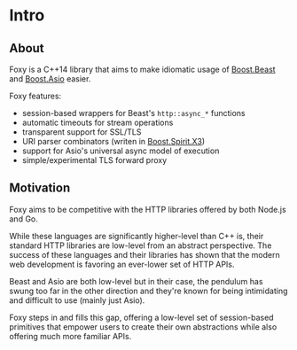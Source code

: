 # Intro

## About

Foxy is a C++14 library that aims to make idiomatic usage of
[Boost.Beast](https://www.boost.org/doc/libs/release/libs/beast/doc/html/index.html)
and [Boost.Asio](https://www.boost.org/doc/libs/release/doc/html/boost_asio.html)
easier.

Foxy features:
* session-based wrappers for Beast's `http::async_*` functions
* automatic timeouts for stream operations
* transparent support for SSL/TLS
* URI parser combinators (writen in
[Boost.Spirit.X3](https://www.boost.org/doc/libs/release/libs/spirit/doc/x3/html/index.html))
* support for Asio's universal async model of execution
* simple/experimental TLS forward proxy

## Motivation

Foxy aims to be competitive with the HTTP libraries offered by both Node.js and
Go.

While these languages are significantly higher-level than C++ is, their standard
HTTP libraries are low-level from an abstract perspective. The success of these
languages and their libraries has shown that the modern web development is
favoring an ever-lower set of HTTP APIs.

Beast and Asio are both low-level but in their case, the pendulum has swung too
far in the other direction and they're known for being intimidating and
difficult to use (mainly just Asio).

Foxy steps in and fills this gap, offering a low-level set of session-based
primitives that empower users to create their own abstractions while also
offering much more familiar APIs.
